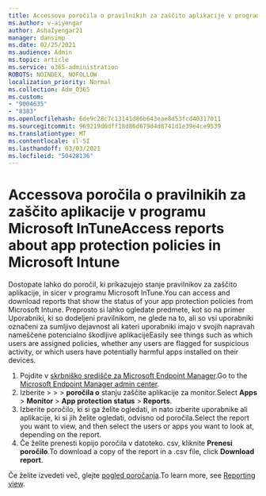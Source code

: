 ```yaml
---
title: Accessova poročila o pravilnikih za zaščito aplikacije v programu Microsoft InTune
ms.author: v-aiyengar
author: AshaIyengar21
manager: dansimp
ms.date: 02/25/2021
ms.audience: Admin
ms.topic: article
ms.service: o365-administration
ROBOTS: NOINDEX, NOFOLLOW
localization_priority: Normal
ms.collection: Adm_O365
ms.custom:
- "9004635"
- "8383"
ms.openlocfilehash: 6de9c28c7c13141d86b643eae8d53fcd40317011
ms.sourcegitcommit: 969219d6dff18d86d679d4d8741d1e39e4ce9539
ms.translationtype: MT
ms.contentlocale: sl-SI
ms.lasthandoff: 03/03/2021
ms.locfileid: "50428136"
---
```

# <a name="access-reports-about-app-protection-policies-in-microsoft-intune"></a><span data-ttu-id="9235e-102">Accessova poročila o pravilnikih za zaščito aplikacije v programu Microsoft InTune</span><span class="sxs-lookup"><span data-stu-id="9235e-102">Access reports about app protection policies in Microsoft Intune</span></span>

<span data-ttu-id="9235e-103">Dostopate lahko do poročil, ki prikazujejo stanje pravilnikov za zaščito aplikacije, in sicer v programu Microsoft InTune.</span><span class="sxs-lookup"><span data-stu-id="9235e-103">You can access and download reports that show the status of your app protection policies from Microsoft Intune.</span></span> <span data-ttu-id="9235e-104">Preprosto si lahko ogledate predmete, kot so na primer Uporabniki, ki so dodeljeni pravilnikom, ne glede na to, ali so vsi uporabniki označeni za sumljivo dejavnost ali kateri uporabniki imajo v svojih napravah nameščene potencialno škodljive aplikacije</span><span class="sxs-lookup"><span data-stu-id="9235e-104">Easily see things such as which users are assigned policies, whether any users are flagged for suspicious activity, or which users have potentially harmful apps installed on their devices.</span></span>

1. <span data-ttu-id="9235e-105">Pojdite v [skrbniško središče za Microsoft Endpoint Manager](https://go.microsoft.com/fwlink/?linkid=2109431).</span><span class="sxs-lookup"><span data-stu-id="9235e-105">Go to the [Microsoft Endpoint Manager admin center](https://go.microsoft.com/fwlink/?linkid=2109431).</span></span>
1. <span data-ttu-id="9235e-106">Izberite   >    >    >  **poročila o** stanju zaščite aplikacije za monitor.</span><span class="sxs-lookup"><span data-stu-id="9235e-106">Select **Apps** > **Monitor** > **App protection status** > **Reports**.</span></span>
1. <span data-ttu-id="9235e-107">Izberite poročilo, ki si ga želite ogledati, in nato izberite uporabnike ali aplikacije, ki si jih želite ogledati, odvisno od poročila.</span><span class="sxs-lookup"><span data-stu-id="9235e-107">Select the report you want to view, and then select the users or apps you want to look at, depending on the report.</span></span>
1. <span data-ttu-id="9235e-108">Če želite prenesti kopijo poročila v datoteko. csv, kliknite **Prenesi poročilo**.</span><span class="sxs-lookup"><span data-stu-id="9235e-108">To download a copy of the report in a .csv file, click **Download report**.</span></span>

<span data-ttu-id="9235e-109">Če želite izvedeti več, glejte [pogled poročanja](https://go.microsoft.com/fwlink/?linkid=2109431).</span><span class="sxs-lookup"><span data-stu-id="9235e-109">To learn more, see [Reporting view](https://go.microsoft.com/fwlink/?linkid=2109431).</span></span>
